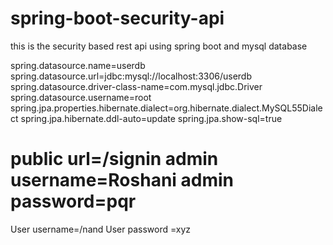 # spring-boot-security-api
this is the security based rest api using spring boot and mysql database







spring.datasource.name=userdb
spring.datasource.url=jdbc:mysql://localhost:3306/userdb
spring.datasource.driver-class-name=com.mysql.jdbc.Driver
spring.datasource.username=root
spring.jpa.properties.hibernate.dialect=org.hibernate.dialect.MySQL55Dialect
spring.jpa.hibernate.ddl-auto=update
spring.jpa.show-sql=true


public url=/signin
admin username=Roshani
admin password=pqr
=======================================
User username=/nand
User password =xyz
